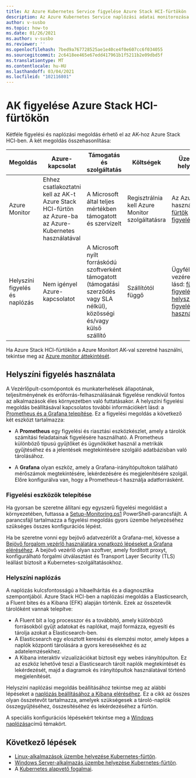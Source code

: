 ```yaml
---
title: Az Azure Kubernetes Service figyelése Azure Stack HCI-fürtökön
description: Az Azure Kubernetes Service naplózási adatai monitorozása és megtekintése Azure Stack HCI-fürtökön
author: v-susbo
ms.topic: how-to
ms.date: 01/26/2021
ms.author: v-susbo
ms.reviewer: ''
ms.openlocfilehash: 7bed9a767728525ae1e40ce4f0e607cc6f034055
ms.sourcegitcommit: 2c6418ee465e67edd417961b1f5211b2e09dbd5f
ms.translationtype: MT
ms.contentlocale: hu-HU
ms.lasthandoff: 03/04/2021
ms.locfileid: "102116801"
---
```

# <a name="monitor-aks-on-azure-stack-hci-clusters"></a>AK figyelése Azure Stack HCI-fürtökön

Kétféle figyelési és naplózási megoldás érhető el az AK-hoz Azure Stack HCI-ben. A két megoldás összehasonlítása: 

| Megoldás  | Azure-kapcsolat  | Támogatás és szolgáltatás  | Költségek | Üzembe helyezés |
| ------- |  ------------  | ---------  | --------------  | ---------------- |
| Azure Monitor | Ehhez csatlakoztatni kell az AK-t Azure Stack HCI-fürtön az Azure-ba az Azure-Kubernetes használatával | A Microsoft által teljes mértékben támogatott és szervizelt | Regisztrálnia kell Azure Monitor szolgáltatásra |  Az Azure arc használata a [fürtök figyeléséhez](https://docs.microsoft.com/azure/azure-monitor/containers/container-insights-overview) |
| Helyszíni figyelés és naplózás | Nem igényel Azure-kapcsolatot | A Microsoft nyílt forráskódú szoftverként támogatott (támogatási szerződés vagy SLA nélkül), közösségi és/vagy külső szállító  | Szállítótól függő | Ügyfél által vezérelt, lásd: [fürtök figyelése helyszíni figyelés használatával](#use-on-premises-monitoring) |

Ha Azure Stack HCI-fürtökön a Azure Monitort AK-val szeretné használni, tekintse meg az [Azure monitor áttekintését](https://docs.microsoft.com/azure/azure-monitor/containers/container-insights-overview). 

## <a name="use-on-premises-monitoring"></a>Helyszíni figyelés használata

A Vezérlőpult-csomópontok és munkaterhelések állapotának, teljesítményének és erőforrás-felhasználásának figyelése rendkívül fontos az alkalmazások éles környezetben való futtatásakor. A helyszíni figyelési megoldás beállításával kapcsolatos további információkért lásd: a [Prometheus és a Grafana telepítése](https://github.com/microsoft/AKS-HCI-Apps/tree/main/Monitoring). Ez a figyelési megoldás a következő két eszközt tartalmazza: 

- A **Prometheus** egy figyelési és riasztási eszközkészlet, amely a tárolók számítási feladatainak figyelésére használható. A Prometheus különböző típusú gyűjtőket és ügynököket használ a metrikák gyűjtéséhez és a jelentések megtekintésére szolgáló adatbázisban való tárolásához. 

- A **Grafana** olyan eszköz, amely a Grafana-irányítópultokon található mérőszámok megtekintésére, lekérdezésére és megjelenítésére szolgál. Előre konfigurálva van, hogy a Prometheus-t használja adatforrásként. 

### <a name="install-monitoring-tools"></a>Figyelési eszközök telepítése

Ha gyorsan be szeretne állítani egy egyszerű figyelési megoldást a környezetében, futtassa a [Setup-Monitoring.ps1](https://github.com/microsoft/AKS-HCI-Apps/tree/main/Monitoring#easy-steps-to-setup-monitoring-to-use-local-port-forward-to-access-grafana) PowerShell-parancsfájlt. A parancsfájl tartalmazza a figyelési megoldás gyors üzembe helyezéséhez szükséges összes konfigurációs lépést. 

Ha be szeretne vonni egy bejövő adatvezérlőt a Grafana-mel, kövesse a [Bejövő forgalom vezérlő használatára vonatkozó lépéseket a Grafana eléréséhez](https://github.com/microsoft/AKS-HCI-Apps/tree/main/Monitoring#detailed-steps-to-setup-monitoring-to-use-ingress-controller-to-access-grafana). A bejövő vezérlő olyan szoftver, amely fordított proxyt, konfigurálható forgalmi útválasztást és Transport Layer Security (TLS) leállást biztosít a Kubernetes-szolgáltatásokhoz.

### <a name="on-premises-logging"></a>Helyszíni naplózás

A naplózás kulcsfontosságú a hibaelhárítás és a diagnosztika szempontjából. Azure Stack HCI-ben a naplózási megoldás a Elasticsearch, a Fluent bites és a Kibana (EFK) alapján történik. Ezek az összetevők tárolóként vannak telepítve: 

- A Fluent bit a log processzor és a továbbító, amely különböző forrásokból gyűjt adatokat és naplókat, majd formázza, egyesíti és tárolja azokat a Elasticsearch-ben. 
- A Elasticsearch egy elosztott keresési és elemzési motor, amely képes a naplók központi tárolására a gyors keresésekhez és az adatelemzésekhez.  
- A Kibana interaktív vizualizációkat biztosít egy webes irányítópulton. Ez az eszköz lehetővé teszi a Elasticsearch tárolt naplók megtekintését és lekérdezését, majd a diagramok és irányítópultok használatával történő megjelenítését.

Helyszíni naplózási megoldás beállításához tekintse meg az alábbi lépéseket a [naplózás beállításához a Kibana eléréséhez](https://github.com/microsoft/AKS-HCI-Apps/tree/main/Logging#easy-steps-to-setup-logging-to-use-local-port-forward-to-access-kibana). Ez a cikk az összes olyan összetevőt tartalmazza, amelyek szükségesek a tároló-naplók összegyűjtéséhez, összesítéséhez és lekérdezéséhez a fürtön. 

A speciális konfigurációs lépésekért tekintse meg a [Windows naplózása](https://github.com/microsoft/AKS-HCI-Apps/tree/main/Logging#detailed-steps-to-setup-logging)című témakört.

## <a name="next-steps"></a>Következő lépések

- [Linux-alkalmazások üzembe helyezése Kubernetes-fürtön](./deploy-linux-application.md).
- [Windows Server-alkalmazás üzembe helyezése Kubernetes-fürtön](./deploy-windows-application.md).
- A [Kubernetes alapvető fogalmai](kubernetes-concepts.md).
